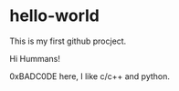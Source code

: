 # hello-world
This is my first github procject.

Hi Hummans!

0xBADC0DE here, I like c/c++ and python.
